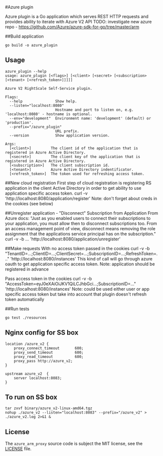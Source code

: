 #Azure plugin

Azure plugin is a Go application which serves REST HTTP requests and provides ability to iterate with Azure V2 API
TODO: investigate new azure repo - https://github.com/Azure/azure-sdk-for-go/tree/master/arm

##Build application

```
go build -o azure_plugin
```

## Usage

```
azure_plugin --help
usage: azure_plugin [<flags>] [<client> [<secret> [<subscription> [<tenant> [<refresh_token>]]]]]

Azure V2 RightScale Self-Service plugin.

Flags:
  --help               Show help.
  --listen="localhost:8080"
                       Hostname and port to listen on, e.g. 'localhost:8080' - hostname is optional.
  --env="development"  Environment name: 'development' (default) or 'production'.
  --prefix="/azure_plugin"
                       URL prefix.
  --version            Show application version.

Args:
  [<client>]         The client id of the application that is registered in Azure Active Directory.
  [<secret>]         The client key of the application that is registered in Azure Active Directory.
  [<subscription>]   The client subscription id.
  [<tenant>]         Azure Active Directory indentificator.
  [<refresh_token>]  The token used for refreshing access token.
```

##New cloud registration
First step of cloud registration is registering RS application in the client Active Directory
in order to get ability to use application specific access token.
curl -v 'http://localhost:8080/application/register'
Note: don't forget about creds in the cookies (see below)

##Unregister application - "Disconnect" Subscription from Application
From Azure docs: "Just as you enabled users to connect their subscriptions to your application, you must allow then to disconnect subscriptions too. From an access management point of view, disconnect means removing the role assignment that the applications service principal has on the subscription."
curl -v -b ... 'http://localhost:8080/application/unregister'

##Make requests
With no access token passed in the cookies
curl -v -b "TenantID=...;ClientID=...;ClientSecret=...;SubscriptionID=...;RefreshToken=..." 'http://localhost:8080/instances'
This kind of call will go through azure oauth to get application specific access token.
Note: application should be registered in advance

Pass access token in the cookies
curl -v -b "AccessToken=eyJ0eXAiOiJKV1QiLCJhbGci...;SubscriptionID=..." 'http://localhost:8080/instances'
Note: could be used either user or app specific access token but take into account that plugin doesn't refresh token automatically

##Run tests

```
go test ./resources
```

## Nginx config for SS box
```
location /azure_v2 {
    proxy_connect_timeout       600;
    proxy_send_timeout          600;
    proxy_read_timeout          600;
    proxy_pass http://azure_v2;
}

upstream azure_v2  {
    server localhost:8083;
}
```

## To run on SS box

```
tar zxvf binary/azure_v2-linux-amd64.tgz
nohup ./azure_v2 --listen="localhost:8083" --prefix="/azure_v2" > ./azure_v2.log 2>&1 &
```

## License

The `azure_arm_proxy` source code is subject the MIT license,
see the [LICENSE](https://github.com/rightscale/azure_arm_proxy/edit/master/LICENSE) file.